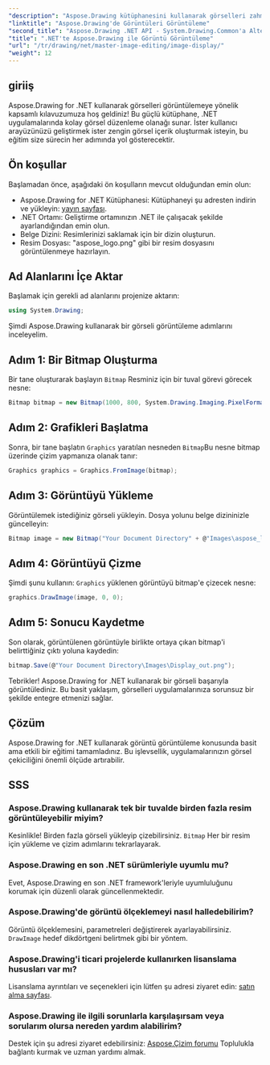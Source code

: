 ```yaml
---
"description": "Aspose.Drawing kütüphanesini kullanarak görselleri zahmetsizce nasıl görüntüleyeceğinizi öğrenerek .NET uygulamalarınızın potansiyelini ortaya çıkarın. Bu kapsamlı eğitim, anlaşılır ve adım adım bir kılavuz sunar."
"linktitle": "Aspose.Drawing'de Görüntüleri Görüntüleme"
"second_title": "Aspose.Drawing .NET API - System.Drawing.Common'a Alternatif"
"title": ".NET'te Aspose.Drawing ile Görüntü Görüntüleme"
"url": "/tr/drawing/net/master-image-editing/image-display/"
"weight": 12
---
```


## giriiş

Aspose.Drawing for .NET kullanarak görselleri görüntülemeye yönelik kapsamlı kılavuzumuza hoş geldiniz! Bu güçlü kütüphane, .NET uygulamalarında kolay görsel düzenleme olanağı sunar. İster kullanıcı arayüzünüzü geliştirmek ister zengin görsel içerik oluşturmak isteyin, bu eğitim size sürecin her adımında yol gösterecektir.

## Ön koşullar

Başlamadan önce, aşağıdaki ön koşulların mevcut olduğundan emin olun:

- Aspose.Drawing for .NET Kütüphanesi: Kütüphaneyi şu adresten indirin ve yükleyin: [yayın sayfası](https://releases.aspose.com/drawing/net/).
- .NET Ortamı: Geliştirme ortamınızın .NET ile çalışacak şekilde ayarlandığından emin olun.
- Belge Dizini: Resimlerinizi saklamak için bir dizin oluşturun.
- Resim Dosyası: "aspose_logo.png" gibi bir resim dosyasını görüntülenmeye hazırlayın.

## Ad Alanlarını İçe Aktar

Başlamak için gerekli ad alanlarını projenize aktarın:

```csharp
using System.Drawing;
```

Şimdi Aspose.Drawing kullanarak bir görseli görüntüleme adımlarını inceleyelim.

## Adım 1: Bir Bitmap Oluşturma

Bir tane oluşturarak başlayın `Bitmap` Resminiz için bir tuval görevi görecek nesne:

```csharp
Bitmap bitmap = new Bitmap(1000, 800, System.Drawing.Imaging.PixelFormat.Format32bppPArgb);
```

## Adım 2: Grafikleri Başlatma

Sonra, bir tane başlatın `Graphics` yaratılan nesneden `Bitmap`Bu nesne bitmap üzerinde çizim yapmanıza olanak tanır:

```csharp
Graphics graphics = Graphics.FromImage(bitmap);
```

## Adım 3: Görüntüyü Yükleme

Görüntülemek istediğiniz görseli yükleyin. Dosya yolunu belge dizininizle güncelleyin:

```csharp
Bitmap image = new Bitmap("Your Document Directory" + @"Images\aspose_logo.png");
```

## Adım 4: Görüntüyü Çizme

Şimdi şunu kullanın: `Graphics` yüklenen görüntüyü bitmap'e çizecek nesne:

```csharp
graphics.DrawImage(image, 0, 0);
```

## Adım 5: Sonucu Kaydetme

Son olarak, görüntülenen görüntüyle birlikte ortaya çıkan bitmap'i belirttiğiniz çıktı yoluna kaydedin:

```csharp
bitmap.Save(@"Your Document Directory\Images\Display_out.png");
```

Tebrikler! Aspose.Drawing for .NET kullanarak bir görseli başarıyla görüntülediniz. Bu basit yaklaşım, görselleri uygulamalarınıza sorunsuz bir şekilde entegre etmenizi sağlar.

## Çözüm

Aspose.Drawing for .NET kullanarak görüntü görüntüleme konusunda basit ama etkili bir eğitimi tamamladınız. Bu işlevsellik, uygulamalarınızın görsel çekiciliğini önemli ölçüde artırabilir.

## SSS

### Aspose.Drawing kullanarak tek bir tuvalde birden fazla resim görüntüleyebilir miyim?

Kesinlikle! Birden fazla görseli yükleyip çizebilirsiniz. `Bitmap` Her bir resim için yükleme ve çizim adımlarını tekrarlayarak.

### Aspose.Drawing en son .NET sürümleriyle uyumlu mu?

Evet, Aspose.Drawing en son .NET framework'leriyle uyumluluğunu korumak için düzenli olarak güncellenmektedir.

### Aspose.Drawing'de görüntü ölçeklemeyi nasıl halledebilirim?

Görüntü ölçeklemesini, parametreleri değiştirerek ayarlayabilirsiniz. `DrawImage` hedef dikdörtgeni belirtmek gibi bir yöntem.

### Aspose.Drawing'i ticari projelerde kullanırken lisanslama hususları var mı?

Lisanslama ayrıntıları ve seçenekleri için lütfen şu adresi ziyaret edin: [satın alma sayfası](https://purchase.conholdate.com/buy).

### Aspose.Drawing ile ilgili sorunlarla karşılaşırsam veya sorularım olursa nereden yardım alabilirim?

Destek için şu adresi ziyaret edebilirsiniz: [Aspose.Çizim forumu](https://forum.aspose.com/c/diagram/17) Toplulukla bağlantı kurmak ve uzman yardımı almak.